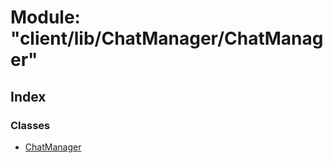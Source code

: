 
# Module: "client/lib/ChatManager/ChatManager"

## Index

### Classes

* [ChatManager](../classes/_client_lib_chatmanager_chatmanager_.chatmanager.md)
